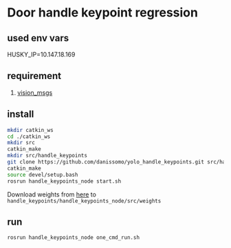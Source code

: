 # Door handle keypoint regression



## used env vars
HUSKY_IP=10.147.18.169

## requirement
1. [vision_msgs](https://github.com/ros-perception/vision_msgs)

## install 
```bash
mkdir catkin_ws
cd ./catkin_ws
mkdir src
catkin_make
mkdir src/handle_keypoints
git clone https://github.com/danissomo/yolo_handle_keypoints.git src/handle_keypoints
catkin_make
source devel/setup.bash
rosrun handle_keypoints_node start.sh
```
Download weights from [here](https://disk.yandex.ru/d/bbVGap6W7AGOWg) to ```handle_keypoints/handle_keypoints_node/src/weights```
## run
```bash
rosrun handle_keypoints_node one_cmd_run.sh
```